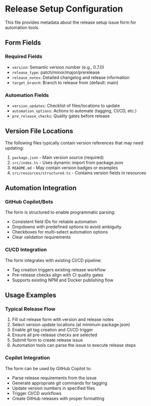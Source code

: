 # Release Setup Configuration

This file provides metadata about the release setup issue form for automation tools.

## Form Fields

### Required Fields
- `version`: Semantic version number (e.g., 0.7.0)
- `release_type`: patch/minor/major/prerelease
- `release_notes`: Detailed changelog and release information
- `target_branch`: Branch to release from (default: main)

### Automation Fields
- `version_updates`: Checklist of files/locations to update
- `automation_options`: Actions to automate (tagging, CI/CD, etc.)
- `pre_release_checks`: Quality gates before release

## Version File Locations

The following files typically contain version references that may need updating:

1. `package.json` - Main version source (required)
2. `src/index.ts` - Uses dynamic import from package.json
3. `README.md` - May contain version badges or examples
4. `src/resources/structured.ts` - Contains version fields in resources

## Automation Integration

### GitHub Copilot/Bots
The form is structured to enable programmatic parsing:
- Consistent field IDs for reliable automation
- Dropdowns with predefined options to avoid ambiguity  
- Checkboxes for multi-select automation options
- Clear validation requirements

### CI/CD Integration
The form integrates with existing CI/CD pipeline:
- Tag creation triggers existing release workflow
- Pre-release checks align with CI quality gates
- Supports existing NPM and Docker publishing flow

## Usage Examples

### Typical Release Flow
1. Fill out release form with version and release notes
2. Select version update locations (at minimum package.json)
3. Enable git tag creation and CI/CD trigger
4. Ensure all pre-release checks are selected
5. Submit form to create release issue
6. Automation tools can parse the issue to execute release steps

### Copilot Integration
The form can be used by GitHub Copilot to:
- Parse release requirements from the issue
- Generate appropriate git commands for tagging
- Update version numbers in specified files
- Trigger CI/CD workflows
- Create GitHub releases with proper formatting